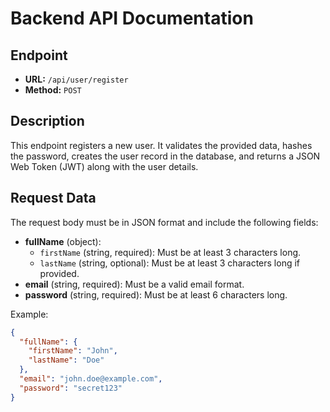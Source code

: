 # Backend  API Documentation

## Endpoint
- **URL:** `/api/user/register`
- **Method:** `POST`

## Description
This endpoint registers a new user. It validates the provided data, hashes the password, creates the user record in the database, and returns a JSON Web Token (JWT) along with the user details.

## Request Data
The request body must be in JSON format and include the following fields:

- **fullName** (object):  
  - `firstName` (string, required): Must be at least 3 characters long.
  - `lastName` (string, optional): Must be at least 3 characters long if provided.
- **email** (string, required): Must be a valid email format.
- **password** (string, required): Must be at least 6 characters long.

Example:
```json
{
  "fullName": {
    "firstName": "John",
    "lastName": "Doe"
  },
  "email": "john.doe@example.com",
  "password": "secret123"
}